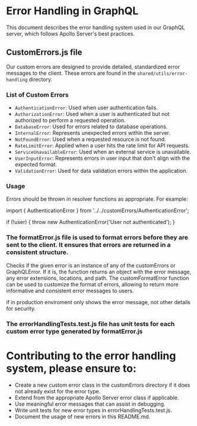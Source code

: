 # Error Handling in GraphQL

This document describes the error handling system used in our GraphQL server, which follows Apollo Server's best practices.

## CustomErrors.js file

Our custom errors are designed to provide detailed, standardized error messages to the client. These errors are found in the `shared/utils/error-handling` directory.

### List of Custom Errors

- `AuthenticationError`: Used when user authentication fails.
- `AuthorizationError`: Used when a user is authenticated but not authorized to perform a requested operation.
- `DatabaseError`: Used for errors related to database operations.
- `InternalError`: Represents unexpected errors within the server.
- `NotFoundError`: Used when a requested resource is not found.
- `RateLimitError`: Applied when a user hits the rate limit for API requests.
- `ServiceUnavailableError`: Used when an external service is unavailable.
- `UserInputError`: Represents errors in user input that don't align with the expected format.
- `ValidationError`: Used for data validation errors within the application.

### Usage

Errors should be thrown in resolver functions as appropriate. For example:

import { AuthenticationError } from '../../customErrors/AuthenticationError';

if (!user) {
throw new AuthenticationError('User not authenticated');
}

### The formatError.js file is used to format errors before they are sent to the client. It ensures that errors are returned in a consistent structure.

Checks if the given error is an instance of any of the customErrors or GraphQLError. If it is, the function returns an object with the error message, any error extensions, locations, and path. The customFormatError function can be used to customize the format of errors, allowing to return more informative and consistent error messages to users.

if in production enviroment only shows the error message, not other details for security.

### The errorHandlingTests.test.js file has unit tests for each custom error type generated by formatError.js

# Contributing to the error handling system, please ensure to:

- Create a new custom error class in the customErrors directory if it does not already exist for the error type.
- Extend from the appropriate Apollo Server error class if applicable.
- Use meaningful error messages that can assist in debugging.
- Write unit tests for new error types in errorHandlingTests.test.js.
- Document the usage of new errors in this README.md.
